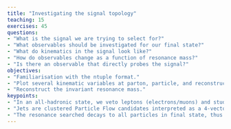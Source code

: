 ```yaml
---
title: "Investigating the signal topology"
teaching: 15
exercises: 45
questions:
- "What is the signal we are trying to select for?"
- "What observables should be investigated for our final state?"
- "What do kinematics in the signal look like?"
- "How do observables change as a function of resonance mass?"
- "Is there an observable that directly probes the signal?"
objectives:
- "Familiarisation with the ntuple format."
- "Plot several kinematic variables at parton, particle, and reconstructed level. (Bonus: Investigate relative resolution)"
- "Reconstruct the invariant resonance mass."
keypoints:
- "In an all-hadronic state, we veto leptons (electrons/muons) and study jet properties."
- "Jets are clustered Particle Flow candidates interpreted as a 4-vector with momenta, energy, and mass."
- "The resonance searched decays to all particles in final state, thus if we add all jets in vector-form we can reconstruct the resonance."
---
```

